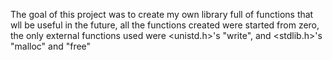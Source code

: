 The goal of this project was to create my own library full of functions that wll be useful in the future, all the functions created were started from zero, the only external functions used were <unistd.h>'s "write", and <stdlib.h>'s "malloc" and "free"
